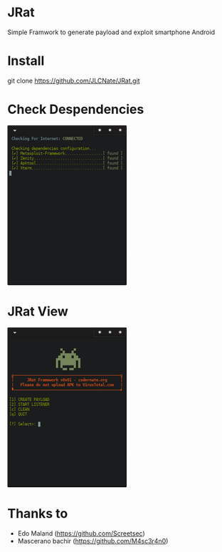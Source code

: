 # JRat
Simple Framwork to generate payload and exploit smartphone Android

# Install
git clone https://github.com/JLCNate/JRat.git

# Check Despendencies
![alt text](https://github.com/JLCNate/JRat/blob/master/CheckDespen.png)

# JRat View
![alt text](https://github.com/JLCNate/JRat/blob/master/JRatScreen.png)

# Thanks to
- Edo Maland (https://github.com/Screetsec)
- Mascerano bachir (https://github.com/M4sc3r4n0)
